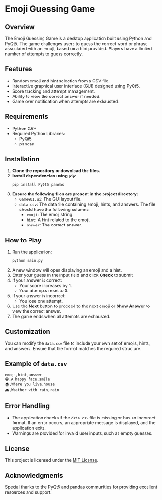 # Emoji Guessing Game

## Overview
The Emoji Guessing Game is a desktop application built using Python and PyQt5. The game challenges users to guess the correct word or phrase associated with an emoji, based on a hint provided. Players have a limited number of attempts to guess correctly.

## Features
- Random emoji and hint selection from a CSV file.
- Interactive graphical user interface (GUI) designed using PyQt5.
- Score tracking and attempt management.
- Ability to view the correct answer if needed.
- Game over notification when attempts are exhausted.

## Requirements
- Python 3.6+
- Required Python Libraries:
  - PyQt5
  - pandas

## Installation
1. **Clone the repository or download the files.**
2. **Install dependencies using `pip`:**
   ```bash
   pip install PyQt5 pandas
   ```
3. **Ensure the following files are present in the project directory:**
   - `GameGUI.ui`: The GUI layout file.
   - `data.csv`: The data file containing emoji, hints, and answers. The file should have the following columns:
     - `emoji`: The emoji string.
     - `hint`: A hint related to the emoji.
     - `answer`: The correct answer.

## How to Play
1. Run the application:
   ```bash
   python main.py
   ```
2. A new window will open displaying an emoji and a hint.
3. Enter your guess in the input field and click **Check** to submit.
4. If your answer is correct:
   - Your score increases by 1.
   - Your attempts reset to 5.
5. If your answer is incorrect:
   - You lose one attempt.
6. Use the **Next** button to proceed to the next emoji or **Show Answer** to view the correct answer.
7. The game ends when all attempts are exhausted.

## Customization
You can modify the `data.csv` file to include your own set of emojis, hints, and answers. Ensure that the format matches the required structure.

## Example of `data.csv`
```csv
emoji,hint,answer
😀,A happy face,smile
🏠,Where you live,house
🌧️,Weather with rain,rain
```

## Error Handling
- The application checks if the `data.csv` file is missing or has an incorrect format. If an error occurs, an appropriate message is displayed, and the application exits.
- Warnings are provided for invalid user inputs, such as empty guesses.

## License
This project is licensed under the [MIT License](LICENSE).

## Acknowledgments
Special thanks to the PyQt5 and pandas communities for providing excellent resources and support.